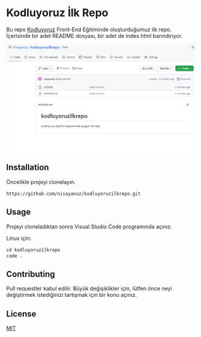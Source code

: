 # Kodluyoruz İlk Repo

Bu repo [Kodluyoruz](https://app.patika.dev/paths/baslangic-seviye-java-ile-backend-web-development-patikasi) Front-End Eğitiminde oluşturduğumuz ilk repo. İçerisinde bir adet README dosyası, bir adet de index.html barındırıyor.

![görsel](https://github.com/nisayavuz/kodluyoruzilkrepo/blob/main/01.PNG?raw=true)

## Installation

Öncelikle projeyi clonelayın.

```
https://github.com/nisayavuz/kodluyoruzilkrepo.git
```
## Usage
Projeyi cloneladıktan sonra Visual Studio Code programında açınız.

Linux için:
```
cd kodluyoruzilkrepo
code .
```
## Contributing
Pull requestler kabul edilir. Büyük değişiklikler için, lütfen önce neyi değiştirmek istediğinizi tartışmak için bir konu açınız.

## License
[MIT](https://choosealicense.com/licenses/mit/)
